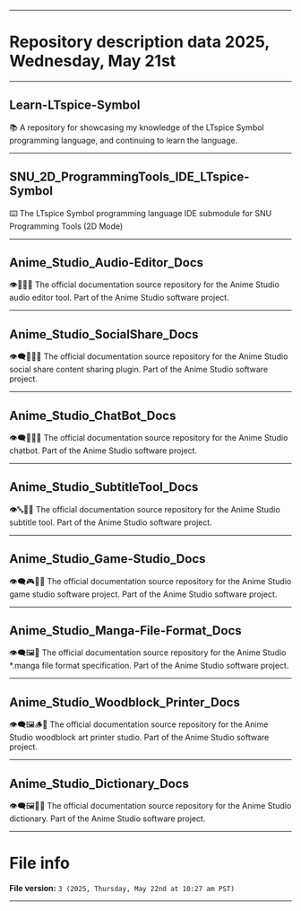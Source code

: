 
***

# Repository description data 2025, Wednesday, May 21st

---

## Learn-LTspice-Symbol

📚️ A repository for showcasing my knowledge of the LTspice Symbol programming language, and continuing to learn the language. 

---

## SNU_2D_ProgrammingTools_IDE_LTspice-Symbol

⌨️ The LTspice Symbol programming language IDE submodule for SNU Programming Tools (2D Mode)

---

## Anime_Studio_Audio-Editor_Docs

👁️🎵️🎴️📖️ The official documentation source repository for the Anime Studio audio editor tool. Part of the Anime Studio software project.

---

## Anime_Studio_SocialShare_Docs

👁️‍🗨️️🎎️🎴️📖️ The official documentation source repository for the Anime Studio social share content sharing plugin. Part of the Anime Studio software project.

---

## Anime_Studio_ChatBot_Docs

👁️‍🗨️️🤖️🎴️📖️ The official documentation source repository for the Anime Studio chatbot. Part of the Anime Studio software project.

---

## Anime_Studio_SubtitleTool_Docs

👁️🔤️🎴️📖️ The official documentation source repository for the Anime Studio subtitle tool. Part of the Anime Studio software project.

---

## Anime_Studio_Game-Studio_Docs

👁️‍🗨️️🎮️🎴️📖️ The official documentation source repository for the Anime Studio game studio software project. Part of the Anime Studio software project.

---

## Anime_Studio_Manga-File-Format_Docs

👁️‍🗨️️🖼️📖️ The official documentation source repository for the Anime Studio *.manga file format specification. Part of the Anime Studio software project.

---

## Anime_Studio_Woodblock_Printer_Docs

👁️‍🗨️️🖼️🪵️📖️ The official documentation source repository for the Anime Studio woodblock art printer studio. Part of the Anime Studio software project.

---

## Anime_Studio_Dictionary_Docs

👁️‍🗨️️🖼️📙️📖️ The official documentation source repository for the Anime Studio dictionary. Part of the Anime Studio software project.

***

# File info

**File version:** `3 (2025, Thursday, May 22nd at 10:27 am PST)`

***

